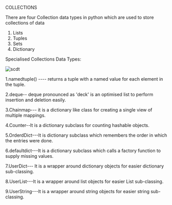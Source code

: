 COLLECTIONS


There are four Collection data types in python which are used to store collections of data
1. Lists
2. Tuples
3. Sets
4. Dictionary


Specialised Collections Data Types:



![scdt](https://user-images.githubusercontent.com/89246442/147668020-cc47ca0f-54ec-4abd-88ca-3845bb684876.png)




1.namedtuple() ---- returns a tuple with a named value for each element in the tuple.

2.deque-- deque pronounced as 'deck' is an optimised list to perform insertion and deletion easily.

3.Chainmap--- it is a dictionary like class for creating a single view of multiple mappings.

4.Counter--It is a dictionary subclass for counting hashable objects.

5.OrderdDict---It is dictionary subclass which remembers the order in which the entries were done.

6.defaultdict---It is a dictionary subclass which calls a factory function to supply missing values.

7.UserDict--- It is a wrapper around dictionary objects for easier dictionary sub-classing.

8.UserList---It is a wrapper around list objects for easier List sub-classing.

9.UserString---It is a wrapper around string objects for easier string sub-classing.


